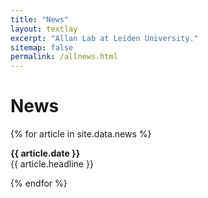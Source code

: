 ```yaml
---
title: "News"
layout: textlay
excerpt: "Allan Lab at Leiden University."
sitemap: false
permalink: /allnews.html
---
```


# News

{% for article in site.data.news %}
<p><b>{{ article.date }}</b> <br> {{ article.headline }} </p>
{% endfor %}
